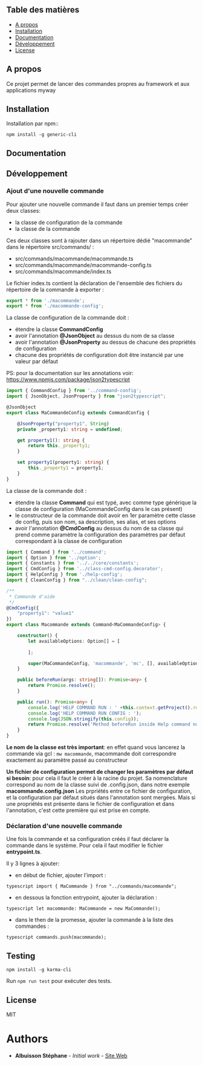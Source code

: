 ## Table des matières

- [A propos](#about)
- [Installation](#installation)
- [Documentation](#documentation)
- [Développement](#development)
- [License](#license)

## A propos

Ce projet permet de lancer des commandes propres au framework et aux applications myway

## Installation

Installation par npm::
```
npm install -g generic-cli
```

## Documentation


## Développement

### Ajout d'une nouvelle commande
Pour ajouter une nouvelle commande il faut dans un premier temps créer deux classes:
- la classe de configuration de la commande
- la classe de la commande

Ces deux classes sont à rajouter dans un répertoire dédié "macommande" dans le répertoire src/commands/ :
- src/commands/macommande/macommande.ts
- src/commands/macommande/macommande-config.ts
- src/commands/macommande/index.ts

Le fichier index.ts contient la déclaration de l'ensemble des fichiers du répertoire de la commande à exporter :

```typescript
export * from './macommande';
export * from './macommande-config';
```

La classe de configuration de la commande doit :
- étendre la classe **CommandConfig**
- avoir l'annotation **@JsonObject** au dessus du nom de sa classe
- avoir l'annotation **@JsonProperty** au dessus de chacune des propriétés de configuration 
- chacune des propriétés de configuration doit être instancié par une valeur par défaut

PS: pour la documentation sur les annotations voir: https://www.npmjs.com/package/json2typescript

```typescript
import { CommandConfig } from '../command-config';
import { JsonObject, JsonProperty } from "json2typescript";

@JsonObject
export class MaCommandeConfig extends CommandConfig {

    @JsonProperty("property1", String)
    private _property1: string = undefined;

    get property1(): string {
        return this._property1;
    }

    set property1(property1: string) {
        this._property1 = property1;
    }
}
```

La classe de la commande doit : 
- étendre la classe **Command** qui est typé, avec comme type générique la classe de configuration (MaCommandeConfig dans le cas présent)
- le constructeur de la commande doit avoir en 1er paramètre cette classe de config, puis son nom, sa description, ses alias, et ses options
- avoir l'annotation **@CmdConfig** au dessus du nom de sa classe qui prend comme paramètre la configuration des paramètres par défaut correspondant à la classe de configuration

```typescript
import { Command } from '../command';
import { Option } from '../option';
import { Constants } from '../../core/constants';
import { CmdConfig } from '../class-cmd-config.decorator';
import { HelpConfig } from './help-config';
import { CleanConfig } from "../clean/clean-config";

/**
 * Commande d'aide
 */
@CmdConfig({
    "property1": "value1"
})
export class Macommande extends Command<MaCommandeConfig> {

    constructor() {
        let availableOptions: Option[] = [
            
        ];

        super(MaCommandeConfig, 'macommande', 'mc', [], availableOptions);
    }

    public beforeRun(args: string[]): Promise<any> {
        return Promise.resolve();
    }

    public run(): Promise<any> {
        console.log('HELP COMMAND RUN : ' +this.context.getProject().root);
        console.log('HELP COMMAND RUN CONFIG : ');
        console.log(JSON.stringify(this.config));
        return Promise.resolve('Method beforeRun inside Help command not implemented.');
    }
}
```

**Le nom de la classe est très important**: en effet quand vous lancerez la commande via gcl :  ```mw macommande```, macommande doit correspondre exactement au paramètre passé au constructeur

**Un fichier de configuration permet de changer les paramètres par défaut si besoin**: pour cela il faut le créer à la racine du projet. Sa nomenclature correspond au nom de la classe suivi de .config.json, dans notre exemple **macommande.config.json**
Les prpriétés entre ce fichier de configuration, et la configuration par défaut situés dans l'annotation sont mergées. Mais si une propriétés est présente dans le fichier de configuration et dans l'annotation, c'est cette première qui est prise en compte.


### Déclaration d'une nouvelle commande

Une fois la commande et sa configuration créés il faut déclarer la commande dans le système. Pour cela il faut modifier le fichier **entrypoint.ts**.

Il y 3 lignes à ajouter:
- en début de fichier, ajouter l'import : 

```typescript import { MaCommande } from "../commands/macommande";```

- en dessous la fonction entrypoint, ajouter la déclaration : 

```typescript let macommande: MaCommande = new MaCommande();```

- dans le then de la promesse, ajouter la commande à la liste des commandes : 

```typescript commands.push(macommande);```

## Testing
```
npm install -g karma-cli
```
Run `npm run test` pour exécuter des tests.


## License

MIT

# Authors

* **Albuisson Stéphane** - *Initial work* - [Site Web](http://stephane-albuisson.com)
